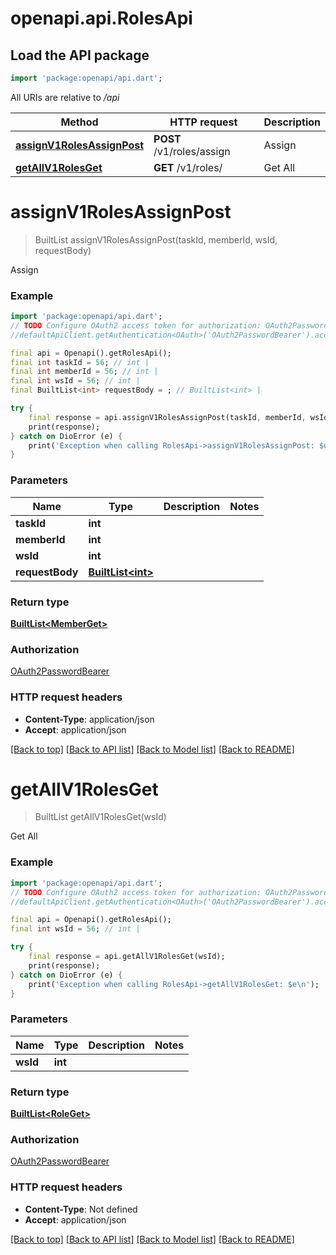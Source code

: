 # openapi.api.RolesApi

## Load the API package
```dart
import 'package:openapi/api.dart';
```

All URIs are relative to */api*

Method | HTTP request | Description
------------- | ------------- | -------------
[**assignV1RolesAssignPost**](RolesApi.md#assignv1rolesassignpost) | **POST** /v1/roles/assign | Assign
[**getAllV1RolesGet**](RolesApi.md#getallv1rolesget) | **GET** /v1/roles/ | Get All


# **assignV1RolesAssignPost**
> BuiltList<MemberGet> assignV1RolesAssignPost(taskId, memberId, wsId, requestBody)

Assign

### Example
```dart
import 'package:openapi/api.dart';
// TODO Configure OAuth2 access token for authorization: OAuth2PasswordBearer
//defaultApiClient.getAuthentication<OAuth>('OAuth2PasswordBearer').accessToken = 'YOUR_ACCESS_TOKEN';

final api = Openapi().getRolesApi();
final int taskId = 56; // int | 
final int memberId = 56; // int | 
final int wsId = 56; // int | 
final BuiltList<int> requestBody = ; // BuiltList<int> | 

try {
    final response = api.assignV1RolesAssignPost(taskId, memberId, wsId, requestBody);
    print(response);
} catch on DioError (e) {
    print('Exception when calling RolesApi->assignV1RolesAssignPost: $e\n');
}
```

### Parameters

Name | Type | Description  | Notes
------------- | ------------- | ------------- | -------------
 **taskId** | **int**|  | 
 **memberId** | **int**|  | 
 **wsId** | **int**|  | 
 **requestBody** | [**BuiltList&lt;int&gt;**](int.md)|  | 

### Return type

[**BuiltList&lt;MemberGet&gt;**](MemberGet.md)

### Authorization

[OAuth2PasswordBearer](../README.md#OAuth2PasswordBearer)

### HTTP request headers

 - **Content-Type**: application/json
 - **Accept**: application/json

[[Back to top]](#) [[Back to API list]](../README.md#documentation-for-api-endpoints) [[Back to Model list]](../README.md#documentation-for-models) [[Back to README]](../README.md)

# **getAllV1RolesGet**
> BuiltList<RoleGet> getAllV1RolesGet(wsId)

Get All

### Example
```dart
import 'package:openapi/api.dart';
// TODO Configure OAuth2 access token for authorization: OAuth2PasswordBearer
//defaultApiClient.getAuthentication<OAuth>('OAuth2PasswordBearer').accessToken = 'YOUR_ACCESS_TOKEN';

final api = Openapi().getRolesApi();
final int wsId = 56; // int | 

try {
    final response = api.getAllV1RolesGet(wsId);
    print(response);
} catch on DioError (e) {
    print('Exception when calling RolesApi->getAllV1RolesGet: $e\n');
}
```

### Parameters

Name | Type | Description  | Notes
------------- | ------------- | ------------- | -------------
 **wsId** | **int**|  | 

### Return type

[**BuiltList&lt;RoleGet&gt;**](RoleGet.md)

### Authorization

[OAuth2PasswordBearer](../README.md#OAuth2PasswordBearer)

### HTTP request headers

 - **Content-Type**: Not defined
 - **Accept**: application/json

[[Back to top]](#) [[Back to API list]](../README.md#documentation-for-api-endpoints) [[Back to Model list]](../README.md#documentation-for-models) [[Back to README]](../README.md)

